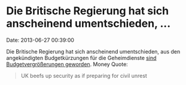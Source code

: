 Die Britische Regierung hat sich anscheinend umentschieden, \...
================================================================

Date: 2013-06-27 00:39:00

Die Britische Regierung hat sich anscheinend umentschieden, aus den
angekündigten Budgetkürzungen für die Geheimdienste [sind
Budgetvergrößerungen
geworden](http://www.youtube.com/watch?v=8KaWascUQ30). Money Quote:

> UK beefs up security as if preparing for civil unrest
